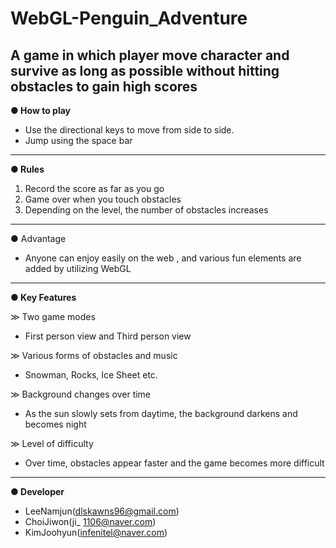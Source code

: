 # WebGL-Penguin_Adventure
A game in which player move character and survive as long as possible without hitting obstacles to gain high scores
------------------------------------------------------------------
__● How to play__
* Use the directional keys to move from side to side.
* Jump using the space bar

---

__● Rules__

1. Record the score as far as you go  
2. Game over when you touch obstacles  
3. Depending on the level, the number of obstacles increases  
***
● Advantage
- Anyone can enjoy easily on the web , and various fun elements are added by utilizing WebGL

***
__● Key Features__


≫ Two game modes
- First person view and Third person view


≫ Various forms of obstacles and music
- Snowman, Rocks, Ice Sheet etc.


≫ Background changes over time
- As the sun slowly sets from daytime, the background darkens and becomes night


≫ Level of difficulty
- Over time, obstacles appear faster and the game becomes more difficult
***
__● Developer__  
 
- LeeNamjun(dlskawns96@gmail.com)
- ChoiJiwon(ji_ 1106@naver.com)
- KimJoohyun(infenitel@naver.com)
